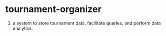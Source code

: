 # tournament-organizer

1. a system to store tournament data, facilitate queries, and perform data analytics.
